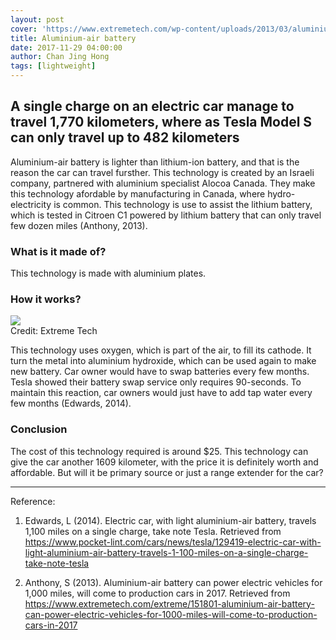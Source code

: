 ```yaml
---
layout: post
cover: 'https://www.extremetech.com/wp-content/uploads/2013/03/aluminium-air-batteries-phinergy.jpg'
title: Aluminium-air battery
date: 2017-11-29 04:00:00
author: Chan Jing Hong
tags: [lightweight]
---
```

## A single charge on an electric car manage to travel 1,770 kilometers, where as Tesla Model S can only travel up to 482 kilometers ##

Aluminium-air battery is lighter than lithium-ion battery, and that is the reason the car can travel fursther. This technology is created by an Israeli company, partnered with aluminium specialist Alocoa Canada. They make this technology afordable by manufacturing in Canada, where hydro-electricity is common. This technology is use to assist the lithium battery, which is tested in Citroen C1 powered by lithium battery that can only travel few dozen miles (Anthony, 2013). 

### What is it made of? ###
This technology is made with aluminium plates. 

### How it works? ###

<img src="https://www.extremetech.com/wp-content/uploads/2013/03/metal-air-cathode-electrode-chemistry-e1364393097270-640x350.jpg" style="margin:auto;display:block;">
Credit: Extreme Tech

This technology uses oxygen, which is part of the air, to fill its cathode. It turn the metal into aluminium hydroxide, which can be used again to make new battery. Car owner would have to swap batteries every few months. Tesla showed their battery swap service only requires 90-seconds. To maintain this reaction, car owners would just have to add tap water every few months (Edwards, 2014).

### Conclusion ###
The cost of this technology required is around $25. This technology can give the car another 1609 kilometer, with the price it is definitely worth and affordable. But will it be primary source or just a range extender for the car? 

---
Reference:  
1. Edwards, L (2014). Electric car, with light aluminium-air battery, travels 1,100 miles on a single charge, take note Tesla. Retrieved from https://www.pocket-lint.com/cars/news/tesla/129419-electric-car-with-light-aluminium-air-battery-travels-1-100-miles-on-a-single-charge-take-note-tesla

2. Anthony, S (2013). Aluminium-air battery can power electric vehicles for 1,000 miles, will come to production cars in 2017. Retrieved from https://www.extremetech.com/extreme/151801-aluminium-air-battery-can-power-electric-vehicles-for-1000-miles-will-come-to-production-cars-in-2017